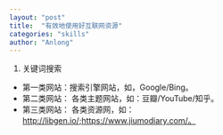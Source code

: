 ```yaml
---
layout: "post"
title:  "有效地使用好互联网资源"
categories: "skills"
author: "Anlong"
---
```

1. 关键词搜索
- 第一类网站：搜索引擎网站，如，Google/Bing。
- 第二类网站： 各类主题网站，如：豆瓣/YouTube/知乎。
- 第三类网站： 各类资源网，如：http://libgen.io/;https://www.jiumodiary.com/。
